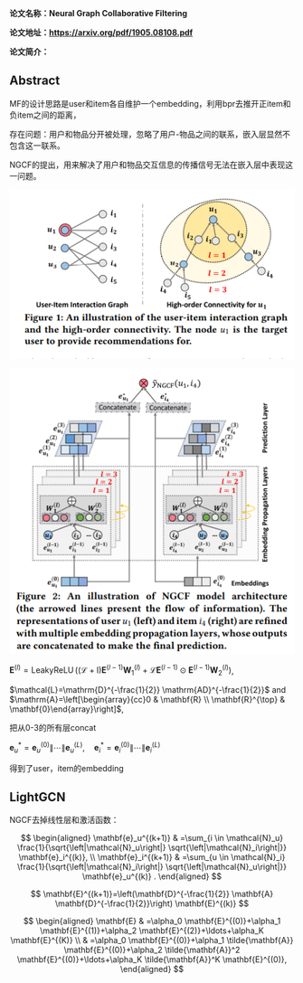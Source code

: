 **论文名称：Neural Graph Collaborative Filtering**

**论文地址：https://arxiv.org/pdf/1905.08108.pdf**

**论文简介：**

## Abstract

MF的设计思路是user和item各自维护一个embedding，利用bpr去推开正item和负item之间的距离，

存在问题：用户和物品分开被处理，忽略了用户-物品之间的联系，嵌入层显然不包含这一联系。

NGCF的提出，用来解决了用户和物品交互信息的传播信号无法在嵌入层中表现这一问题。

![image-20230411214514843](./typoraimg/image-20230411214514843.png)

![image-20230411214618383](./typoraimg/image-20230411214618383.png)

$\mathbf{E}^{(l)}=\operatorname{LeakyReLU}\left((\mathcal{L}+\mathrm{I}) \mathbf{E}^{(l-1)} \mathbf{W}_1^{(l)}+\mathcal{L} \mathbf{E}^{(l-1)} \odot \mathbf{E}^{(l-1)} \mathbf{W}_2^{(l)}\right)$,

$\mathcal{L}=\mathrm{D}^{-\frac{1}{2}} \mathrm{AD}^{-\frac{1}{2}}$ and $\mathrm{A}=\left[\begin{array}{cc}0 & \mathbf{R} \\ \mathbf{R}^{\top} & \mathbf{0}\end{array}\right]$,

把从0-3的所有层concat

$\mathbf{e}_u^*=\mathbf{e}_u^{(0)}\|\cdots\| \mathbf{e}_u^{(L)}, \quad \mathbf{e}_i^*=\mathbf{e}_i^{(0)}\|\cdots\| \mathbf{e}_i^{(L)}$

得到了user，item的embedding



## LightGCN

NGCF去掉线性层和激活函数：

$$
\begin{aligned}
\mathbf{e}_u^{(k+1)} & =\sum_{i \in \mathcal{N}_u} \frac{1}{\sqrt{\left|\mathcal{N}_u\right|} \sqrt{\left|\mathcal{N}_i\right|}} \mathbf{e}_i^{(k)}, \\
\mathbf{e}_i^{(k+1)} & =\sum_{u \in \mathcal{N}_i} \frac{1}{\sqrt{\left|\mathcal{N}_i\right|} \sqrt{\left|\mathcal{N}_u\right|}} \mathbf{e}_u^{(k)} .
\end{aligned}
$$

$$
\mathbf{E}^{(k+1)}=\left(\mathbf{D}^{-\frac{1}{2}} \mathbf{A} \mathbf{D}^{-\frac{1}{2}}\right) \mathbf{E}^{(k)}
$$

$$
\begin{aligned}
\mathbf{E} & =\alpha_0 \mathbf{E}^{(0)}+\alpha_1 \mathbf{E}^{(1)}+\alpha_2 \mathbf{E}^{(2)}+\ldots+\alpha_K \mathbf{E}^{(K)} \\
& =\alpha_0 \mathbf{E}^{(0)}+\alpha_1 \tilde{\mathbf{A}} \mathbf{E}^{(0)}+\alpha_2 \tilde{\mathbf{A}}^2 \mathbf{E}^{(0)}+\ldots+\alpha_K \tilde{\mathbf{A}}^K \mathbf{E}^{(0)},
\end{aligned}
$$